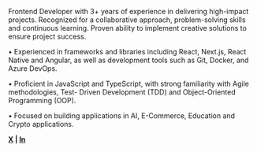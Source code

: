Frontend Developer with 3+ years of experience in delivering high-impact projects. Recognized for a
collaborative approach, problem-solving skills and continuous learning. Proven ability to implement
creative solutions to ensure project success.

• Experienced in frameworks and libraries including React, Next.js, React Native and Angular, as
well as development tools such as Git, Docker, and Azure DevOps.

• Proficient in JavaScript and TypeScript, with strong familiarity with Agile methodologies, Test-
Driven Development (TDD) and Object-Oriented Programming (OOP).

• Focused on building applications in AI, E-Commerce, Education and Crypto applications.


**[X](https://twitter.com/ensunluer) | [In](https://www.linkedin.com/in/enes-%C3%BCnl%C3%BCer-2a7a0612b)**
